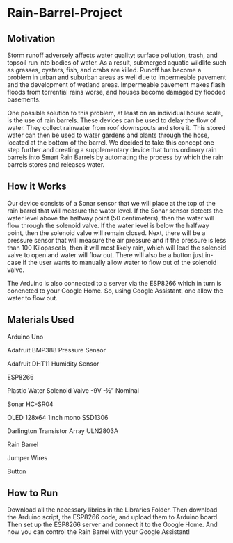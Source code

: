 # Rain-Barrel-Project

## Motivation

Storm runoff adversely affects water quality; surface pollution, trash, and topsoil run into bodies of water. As a result, 
submerged aquatic wildlife such as grasses, oysters, fish, and crabs are killed. Runoff has become a problem in urban and suburban 
areas as well due to impermeable pavement and the development of wetland areas. Impermeable pavement makes flash floods from 
torrential rains worse, and houses become damaged by flooded basements.

One possible solution to this problem, at least on an individual house scale, is the use of rain barrels. These devices can be 
used to delay the flow of water. They collect rainwater from roof downspouts and store it. This stored water can then be used to 
water gardens and plants through the hose, located at the bottom of the barrel. We decided to take this concept one step further 
and creating a supplementary device that turns ordinary rain barrels into Smart Rain Barrels by automating the process by which 
the rain barrels stores and releases water.


## How it Works
Our device consists of a Sonar sensor that we will place at the top of the rain barrel that will measure the water level. 
If the Sonar sensor detects the water level above the halfway point (50 centimeters), then the water will flow through the 
solenoid valve. If the water level is below the halfway point, then the solenoid valve will remain closed. Next, there will be a 
pressure sensor that will measure the air pressure and if the pressure is less than 100 Kilopascals, then it will most likely rain, 
which will lead the solenoid valve to open and water will flow out. There will also be a button just in-case if the user wants to 
manually allow water to flow out of the solenoid valve.

The Arduino is also connected to a server via the ESP8266 which in turn is conencted to your Google Home. So, using Google 
Assistant, one allow the water to flow out.

## Materials Used

Arduino Uno

Adafruit BMP388 Pressure Sensor

Adafruit DHT11 Humidity Sensor

ESP8266

Plastic Water Solenoid Valve -9V -½” Nominal

Sonar HC-SR04

OLED 128x64 1inch mono SSD1306

Darlington Transistor Array ULN2803A

Rain Barrel

Jumper Wires

Button

## How to Run

Download all the necessary libries in the Libraries Folder. Then download the Arduino script, the ESP8266 code, and upload 
them to Arduino board. Then set up the ESP8266 server and connect it to the Google Home. And now you can control the Rain Barrel 
with your Google Assistant! 
